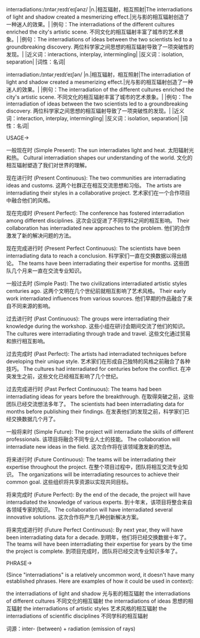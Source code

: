 interradiations:/ɪntərˌreɪdɪˈeɪʃənz/
|n.|相互辐射，相互照射|The interradiations of light and shadow created a mesmerizing effect.|光与影的相互辐射创造了一种迷人的效果。|
|例句：The interradiations of the different cultures enriched the city's artistic scene. 不同文化的相互辐射丰富了城市的艺术景象。|
|例句：The interradiations of ideas between the two scientists led to a groundbreaking discovery. 两位科学家之间思想的相互辐射导致了一项突破性的发现。|
|近义词：interactions, interplay, intermingling|
|反义词：isolation, separation|
|词性：名词|


interradiation:/ɪntərˌreɪdɪˈeɪʃən/
|n.|相互辐射，相互照射|The interradiation of light and shadow created a mesmerizing effect.|光与影的相互辐射创造了一种迷人的效果。|
|例句：The interradiation of the different cultures enriched the city's artistic scene. 不同文化的相互辐射丰富了城市的艺术景象。|
|例句：The interradiation of ideas between the two scientists led to a groundbreaking discovery. 两位科学家之间思想的相互辐射导致了一项突破性的发现。|
|近义词：interaction, interplay, intermingling|
|反义词：isolation, separation|
|词性：名词|


USAGE->

一般现在时 (Simple Present):
The sun interradiates light and heat.  太阳辐射光和热。
Cultural interradiation shapes our understanding of the world. 文化的相互辐射塑造了我们对世界的理解。

现在进行时 (Present Continuous):
The two communities are interradiating ideas and customs.  这两个社群正在相互交流思想和习俗。
The artists are interradiating their styles in a collaborative project.  艺术家们在一个合作项目中融合他们的风格。

现在完成时 (Present Perfect):
The conference has fostered interradiation among different disciplines.  这次会议促进了不同学科之间的相互影响。
Their collaboration has interradiated new approaches to the problem. 他们的合作激发了新的解决问题的方法。

现在完成进行时 (Present Perfect Continuous):
The scientists have been interradiating data to reach a conclusion.  科学家们一直在交换数据以得出结论。
The teams have been interradiating their expertise for months.  这些团队几个月来一直在交流专业知识。


一般过去时 (Simple Past):
The two civilizations interradiated artistic styles centuries ago.  这两个文明在几个世纪前就相互影响了艺术风格。
Their early work interradiated influences from various sources.  他们早期的作品融合了来自不同来源的影响。

过去进行时 (Past Continuous):
The groups were interradiating their knowledge during the workshop.  这些小组在研讨会期间交流了他们的知识。
The cultures were interradiating through trade and travel.  这些文化通过贸易和旅行相互影响。


过去完成时 (Past Perfect):
The artists had interradiated techniques before developing their unique style.  艺术家们在形成自己独特的风格之前融合了各种技巧。
The cultures had interradiated for centuries before the conflict.  在冲突发生之前，这些文化已经相互影响了几个世纪。


过去完成进行时 (Past Perfect Continuous):
The teams had been interradiating ideas for years before the breakthrough.  在取得突破之前，这些团队已经交流想法多年了。
The scientists had been interradiating data for months before publishing their findings.  在发表他们的发现之前，科学家们已经交换数据几个月了。

一般将来时 (Simple Future):
The project will interradiate the skills of different professionals.  该项目将融合不同专业人士的技能。
The collaboration will interradiate new ideas in the field.  这次合作将在该领域激发新的想法。

将来进行时 (Future Continuous):
The teams will be interradiating their expertise throughout the project.  在整个项目过程中，团队将相互交流专业知识。
The organizations will be interradiating resources to achieve their common goal.  这些组织将共享资源以实现共同目标。

将来完成时 (Future Perfect):
By the end of the decade, the project will have interradiated the knowledge of various experts.  到十年末，该项目将整合来自各领域专家的知识。
The collaboration will have interradiated several innovative solutions.  这次合作将产生几种创新解决方案。

将来完成进行时 (Future Perfect Continuous):
By next year, they will have been interradiating data for a decade.  到明年，他们将已经交换数据十年了。
The teams will have been interradiating their expertise for years by the time the project is complete.  到项目完成时，团队将已经交流专业知识多年了。


PHRASE->

(Since "interradiations" is a relatively uncommon word, it doesn't have many established phrases.  Here are examples of how it could be used in context):

the interradiations of light and shadow 光与影的相互辐射
the interradiations of different cultures 不同文化的相互辐射
the interradiations of ideas 思想的相互辐射
the interradiations of artistic styles 艺术风格的相互辐射
the interradiations of scientific disciplines  不同学科的相互辐射


词源：inter- (between) + radiation (emission of rays)


